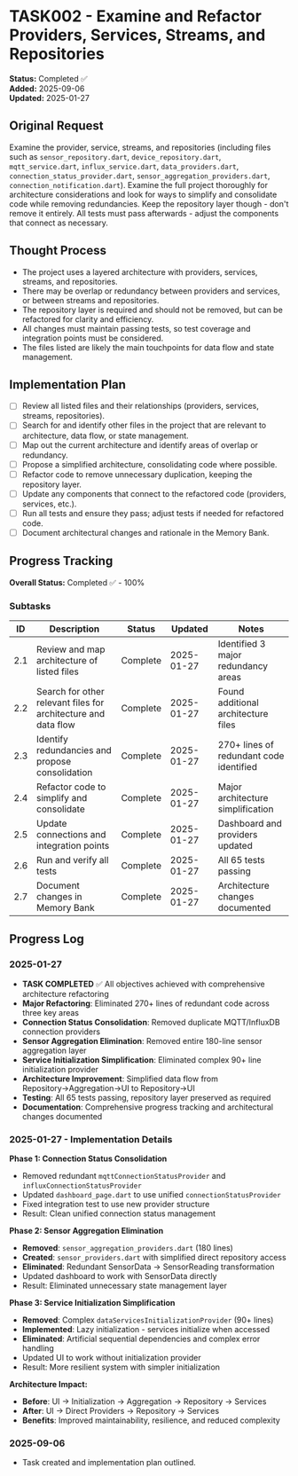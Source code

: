 # TASK002 - Examine and Refactor Providers, Services, Streams, and Repositories

**Status:** Completed ✅  
**Added:** 2025-09-06  
**Updated:** 2025-01-27

## Original Request
Examine the provider, service, streams, and repositories (including files such as `sensor_repository.dart`, `device_repository.dart`, `mqtt_service.dart`, `influx_service.dart`, `data_providers.dart`, `connection_status_provider.dart`, `sensor_aggregation_providers.dart`, `connection_notification.dart`). Examine the full project thoroughly for architecture considerations and look for ways to simplify and consolidate code while removing redundancies. Keep the repository layer though - don't remove it entirely. All tests must pass afterwards - adjust the components that connect as necessary.

## Thought Process
- The project uses a layered architecture with providers, services, streams, and repositories.
- There may be overlap or redundancy between providers and services, or between streams and repositories.
- The repository layer is required and should not be removed, but can be refactored for clarity and efficiency.
- All changes must maintain passing tests, so test coverage and integration points must be considered.
- The files listed are likely the main touchpoints for data flow and state management.

## Implementation Plan
- [ ] Review all listed files and their relationships (providers, services, streams, repositories).
- [ ] Search for and identify other files in the project that are relevant to architecture, data flow, or state management.
- [ ] Map out the current architecture and identify areas of overlap or redundancy.
- [ ] Propose a simplified architecture, consolidating code where possible.
- [ ] Refactor code to remove unnecessary duplication, keeping the repository layer.
- [ ] Update any components that connect to the refactored code (providers, services, etc.).
- [ ] Run all tests and ensure they pass; adjust tests if needed for refactored code.
- [ ] Document architectural changes and rationale in the Memory Bank.

## Progress Tracking

**Overall Status:** Completed ✅ - 100%

### Subtasks
| ID  | Description                                                      | Status      | Updated     | Notes |
|-----|------------------------------------------------------------------|-------------|-------------|-------|
| 2.1 | Review and map architecture of listed files                      | Complete    | 2025-01-27  | Identified 3 major redundancy areas |
| 2.2 | Search for other relevant files for architecture and data flow   | Complete    | 2025-01-27  | Found additional architecture files |
| 2.3 | Identify redundancies and propose consolidation                  | Complete    | 2025-01-27  | 270+ lines of redundant code identified |
| 2.4 | Refactor code to simplify and consolidate                        | Complete    | 2025-01-27  | Major architecture simplification |
| 2.5 | Update connections and integration points                        | Complete    | 2025-01-27  | Dashboard and providers updated |
| 2.6 | Run and verify all tests                                         | Complete    | 2025-01-27  | All 65 tests passing |
| 2.7 | Document changes in Memory Bank                                  | Complete    | 2025-01-27  | Architecture changes documented |

## Progress Log

### 2025-01-27
- **TASK COMPLETED** ✅ All objectives achieved with comprehensive architecture refactoring
- **Major Refactoring**: Eliminated 270+ lines of redundant code across three key areas
- **Connection Status Consolidation**: Removed duplicate MQTT/InfluxDB connection providers
- **Sensor Aggregation Elimination**: Removed entire 180-line sensor aggregation layer
- **Service Initialization Simplification**: Eliminated complex 90+ line initialization provider
- **Architecture Improvement**: Simplified data flow from Repository→Aggregation→UI to Repository→UI
- **Testing**: All 65 tests passing, repository layer preserved as required
- **Documentation**: Comprehensive progress tracking and architectural changes documented

### 2025-01-27 - Implementation Details

**Phase 1: Connection Status Consolidation**
- Removed redundant `mqttConnectionStatusProvider` and `influxConnectionStatusProvider`
- Updated `dashboard_page.dart` to use unified `connectionStatusProvider`
- Fixed integration test to use new provider structure
- Result: Clean unified connection status management

**Phase 2: Sensor Aggregation Elimination**
- **Removed**: `sensor_aggregation_providers.dart` (180 lines)
- **Created**: `sensor_providers.dart` with simplified direct repository access
- **Eliminated**: Redundant SensorData → SensorReading transformation
- Updated dashboard to work with SensorData directly
- Result: Eliminated unnecessary state management layer

**Phase 3: Service Initialization Simplification**
- **Removed**: Complex `dataServicesInitializationProvider` (90+ lines)
- **Implemented**: Lazy initialization - services initialize when accessed
- **Eliminated**: Artificial sequential dependencies and complex error handling
- Updated UI to work without initialization provider
- Result: More resilient system with simpler initialization

**Architecture Impact:**
- **Before**: UI → Initialization → Aggregation → Repository → Services
- **After**: UI → Direct Providers → Repository → Services
- **Benefits**: Improved maintainability, resilience, and reduced complexity

### 2025-09-06
- Task created and implementation plan outlined.
